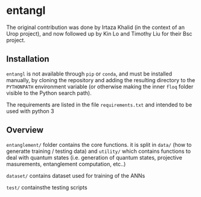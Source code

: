 # entangl

The original contribution was done by Irtaza Khalid (in the context of an Urop
project), and now followed up by Kin Lo and Timothy Liu for their Bsc project.



## Installation

`entangl` is not available through `pip` or `conda`, and must be installed
manually, by cloning the repository and adding the resulting directory to the
`PYTHONPATH` environment variable (or otherwise making the inner `floq` folder
visible to the Python search path).

The requirements are listed in the file `requirements.txt` and intended to be used 
with python 3


## Overview
`entanglement/` folder contains the core functions. it is split in `data/`
(how to generatte training / testing data) and `utility/` which contains 
functions to deal with quantum states (i.e. generation of quantum states, 
projective masurements, entanglement computation, etc..)

`dataset/` contains dataset used for training of the ANNs


`test/` containsthe testing scripts
